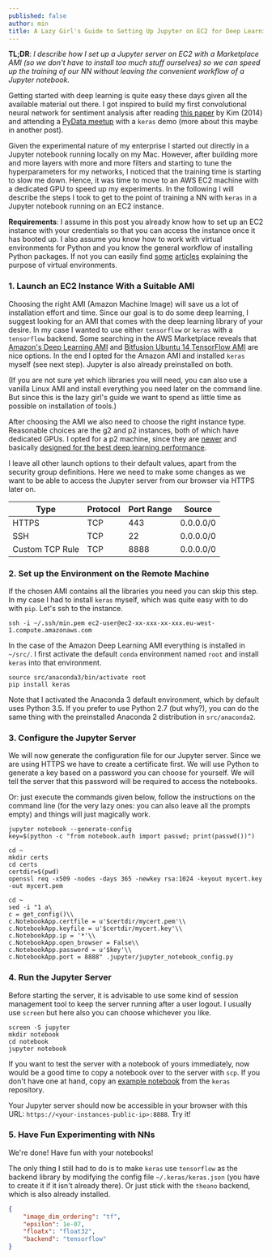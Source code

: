 ```yaml
---
published: false
author: min
title: A Lazy Girl's Guide to Setting Up Jupyter on EC2 for Deep Learning
---
```

**TL;DR**: _I describe how I set up a Jupyter server on EC2 with a Marketplace AMI (so we don't have to install too much stuff ourselves) so we can speed up the training of our NN without leaving the convenient workflow of a Jupyter notebook._

Getting started with deep learning is quite easy these days given all the available material out there. I got inspired to build my first convolutional neural network for sentiment analysis after reading [this paper](https://arxiv.org/abs/1408.5882) by Kim (2014) and attending a [PyData meetup](http://www.slideshare.net/textkernel/practical-deep-learning-for-nlp) with a `keras` demo (more about this maybe in another post). 

Given the experimental nature of my enterprise I started out directly in a Jupyter notebook running locally on my Mac. However, after building more and more layers with more and more filters and starting to tune the hyperparameters for my networks, I noticed that the training time is starting to slow me down. Hence, it was time to move to an AWS EC2 machine with a dedicated GPU to speed up my experiments. In the following I will describe the steps I took to get to the point of training a NN with `keras` in a Jupyter notebook running on an EC2 instance. 

**Requirements**: I assume in this post you already know how to set up an EC2 instance with your credentials so that you can access the instance once it has booted up. I also assume you know how to work with virtual environments for Python and you know the general workflow of installing Python packages. If not you can easily find [some](https://realpython.com/blog/python/python-virtual-environments-a-primer/) [articles](http://www.simononsoftware.com/virtualenv-tutorial-part-2/) explaining the purpose of virtual environments.


### 1. Launch an EC2 Instance With a Suitable AMI

Choosing the right AMI (Amazon Machine Image) will save us a lot of installation effort and time. Since our goal is to do some deep learning, I suggest looking for an AMI that comes with the deep learning library of your desire. In my case I wanted to use either `tensorflow` or `keras` with a `tensorflow` backend. Some searching in the AWS Marketplace reveals that [Amazon's Deep Learning AMI](https://aws.amazon.com/marketplace/pp/B01M0AXXQB) and [Bitfusion Ubuntu 14 TensorFlow AMI](https://aws.amazon.com/marketplace/pp/B01EYKBEQ0) are nice options. In the end I opted for the Amazon AMI and installed `keras` myself (see next step). Jupyter is also already preinstalled on both. 

(If you are not sure yet which libraries you will need, you can also use a vanilla Linux AMI and install everything you need later on the command line. But since this is the lazy girl's guide we want to spend as little time as possible on installation of tools.)

After choosing the AMI we also need to choose the right instance type. Reasonable choices are the g2 and p2 instances, both of which have dedicated GPUs. I opted for a p2 machine, since they are [newer](https://aws.amazon.com/blogs/aws/new-p2-instance-type-for-amazon-ec2-up-to-16-gpus/) and basically [designed for the best deep learning performance](http://www.bitfusion.io/2016/11/03/quick-comparison-of-tensorflow-gpu-performance-on-aws-p2-and-g2-instances/).

I leave all other launch options to their default values, apart from the security group definitions. Here we need to make some changes as we want to be able to access the Jupyter server from our browser via HTTPS later on.

| Type		| Protocol	| Port Range	| Source |
|-----------|-----------|---------------|--------|
| HTTPS		| TCP		| 443			|0.0.0.0/0 |
| SSH		| TCP		| 22			|0.0.0.0/0|
| Custom TCP Rule	|TCP	|8888		|0.0.0.0/0|


### 2. Set up the Environment on the Remote Machine

If the chosen AMI contains all the libraries you need you can skip this step. In my case I had to install `keras` myself, which was quite easy with to do with `pip`. Let's ssh to the instance.

```shell
ssh -i ~/.ssh/min.pem ec2-user@ec2-xx-xxx-xx-xxx.eu-west-1.compute.amazonaws.com
```

In the case of the Amazon Deep Learning AMI everything is installed in `~/src/`. I first activate the default `conda` environment named `root` and install `keras` into that environment. 

```shell
source src/anaconda3/bin/activate root
pip install keras
```

Note that I activated the Anaconda 3 default environment, which by default uses Python 3.5. If you prefer to use Python 2.7 (but why?), you can do the same thing with the preinstalled Anaconda 2 distribution in `src/anaconda2`. 


### 3. Configure the Jupyter Server

We will now generate the configuration file for our Jupyter server. Since we are using HTTPS we have to create a certificate first. We will use Python to generate a key based on a password you can choose for yourself. We will tell the server that this password will be required to access the notebooks. 

Or: just execute the commands given below, follow the instructions on the command line (for the very lazy ones: you can also leave all the prompts empty) and things will just magically work.

```shell
jupyter notebook --generate-config
key=$(python -c "from notebook.auth import passwd; print(passwd())")
```

```shell
cd ~
mkdir certs
cd certs
certdir=$(pwd)
openssl req -x509 -nodes -days 365 -newkey rsa:1024 -keyout mycert.key -out mycert.pem
```

```shell
cd ~
sed -i "1 a\
c = get_config()\\
c.NotebookApp.certfile = u'$certdir/mycert.pem'\\
c.NotebookApp.keyfile = u'$certdir/mycert.key'\\
c.NotebookApp.ip = '*'\\
c.NotebookApp.open_browser = False\\
c.NotebookApp.password = u'$key'\\
c.NotebookApp.port = 8888" .jupyter/jupyter_notebook_config.py
```


### 4. Run the Jupyter Server

Before starting the server, it is advisable to use some kind of session management tool to keep the server running after a user logout. I usually use `screen` but here also you can choose whichever you like.

```shell
screen -S jupyter
mkdir notebook
cd notebook
jupyter notebook
```

If you want to test the server with a notebook of yours immediately, now would be a good time to copy a notebook over to the server with `scp`. If you don't have one at hand, copy an [example notebook](https://github.com/fchollet/keras/tree/master/examples) from the `keras` repository. 

Your Jupyter server should now be accessible in your browser with this URL: `https://<your-instances-public-ip>:8888`. Try it!


### 5. Have Fun Experimenting with NNs

We're done! Have fun with your notebooks!

The only thing I still had to do is to make `keras` use `tensorflow` as the backend library by modifying the config file `~/.keras/keras.json` (you have to create it if it isn't already there). Or just stick with the `theano` backend, which is also already installed. 

```json
{
    "image_dim_ordering": "tf",
    "epsilon": 1e-07,
    "floatx": "float32",
    "backend": "tensorflow"
}
```
